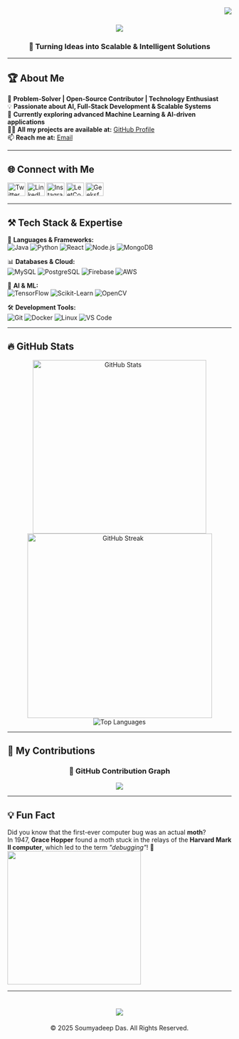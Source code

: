 <img align="right" src="https://visitor-badge.laobi.icu/badge?page_id=Soumyadeep73.Soumyadeep73" />

<h1 align="center">
    <img src="https://readme-typing-svg.herokuapp.com/?font=Righteous&size=35&center=true&vCenter=true&width=800&height=70&duration=4000&lines=Hello+There!+👋;+I'm+Soumyadeep+Das!;AI+%7C+Full-Stack+%7C+ML+%7C+Database+Enthusiast!+🚀;" />
</h1>

<h3 align="center">🚀 Turning Ideas into Scalable & Intelligent Solutions</h3>

---

## 🏆 About Me
🎯 **Problem-Solver | Open-Source Contributor | Technology Enthusiast**  
💡 **Passionate about AI, Full-Stack Development & Scalable Systems**  
📌 **Currently exploring advanced Machine Learning & AI-driven applications**  
👨‍💻 **All my projects are available at:** [GitHub Profile](https://github.com/Soumyadeep73)  
📫 **Reach me at:** [Email](mailto:dsoumyadeep78@gmail.com)  

---

## 🌐 Connect with Me
<p align="left">
<a href="https://twitter.com/soumyadeep__das_18" target="_blank"><img src="https://raw.githubusercontent.com/rahuldkjain/github-profile-readme-generator/master/src/images/icons/Social/twitter.svg" alt="Twitter" height="30" width="40" /></a>
<a href="https://linkedin.com/in/soumyadeepdas1808" target="_blank"><img src="https://raw.githubusercontent.com/rahuldkjain/github-profile-readme-generator/master/src/images/icons/Social/linked-in-alt.svg" alt="LinkedIn" height="30" width="40" /></a>
<a href="https://instagram.com/soumyadeep__das_18" target="_blank"><img src="https://raw.githubusercontent.com/rahuldkjain/github-profile-readme-generator/master/src/images/icons/Social/instagram.svg" alt="Instagram" height="30" width="40" /></a>
<a href="https://www.leetcode.com/soumyadeepdas1808" target="_blank"><img src="https://raw.githubusercontent.com/rahuldkjain/github-profile-readme-generator/master/src/images/icons/Social/leet-code.svg" alt="LeetCode" height="30" width="40" /></a>
<a href="https://auth.geeksforgeeks.org/user/soumyadeep__das_18" target="_blank"><img src="https://raw.githubusercontent.com/rahuldkjain/github-profile-readme-generator/master/src/images/icons/Social/geeks-for-geeks.svg" alt="GeeksforGeeks" height="30" width="40" /></a>
</p>

---

## ⚒️ Tech Stack & Expertise
🚀 **Languages & Frameworks:**  
![Java](https://img.shields.io/badge/Java-ED8B00?style=for-the-badge&logo=java&logoColor=white)
![Python](https://img.shields.io/badge/Python-3776AB?style=for-the-badge&logo=python&logoColor=white)
![React](https://img.shields.io/badge/React-61DAFB?style=for-the-badge&logo=react&logoColor=black)
![Node.js](https://img.shields.io/badge/Node.js-339933?style=for-the-badge&logo=nodedotjs&logoColor=white)
![MongoDB](https://img.shields.io/badge/MongoDB-47A248?style=for-the-badge&logo=mongodb&logoColor=white)

📊 **Databases & Cloud:**  
![MySQL](https://img.shields.io/badge/MySQL-4479A1?style=for-the-badge&logo=mysql&logoColor=white)
![PostgreSQL](https://img.shields.io/badge/PostgreSQL-316192?style=for-the-badge&logo=postgresql&logoColor=white)
![Firebase](https://img.shields.io/badge/Firebase-FFCA28?style=for-the-badge&logo=firebase&logoColor=black)
![AWS](https://img.shields.io/badge/AWS-232F3E?style=for-the-badge&logo=amazon-aws&logoColor=white)

🤖 **AI & ML:**  
![TensorFlow](https://img.shields.io/badge/TensorFlow-FF6F00?style=for-the-badge&logo=tensorflow&logoColor=white)
![Scikit-Learn](https://img.shields.io/badge/Scikit--Learn-F7931E?style=for-the-badge&logo=scikit-learn&logoColor=white)
![OpenCV](https://img.shields.io/badge/OpenCV-5C3EE8?style=for-the-badge&logo=opencv&logoColor=white)

🛠 **Development Tools:**  
![Git](https://img.shields.io/badge/Git-F05032?style=for-the-badge&logo=git&logoColor=white)
![Docker](https://img.shields.io/badge/Docker-2496ED?style=for-the-badge&logo=docker&logoColor=white)
![Linux](https://img.shields.io/badge/Linux-FCC624?style=for-the-badge&logo=linux&logoColor=black)
![VS Code](https://img.shields.io/badge/VS%20Code-007ACC?style=for-the-badge&logo=visual-studio-code&logoColor=white)

---

## 🔥 GitHub Stats
<div align="center">
    <img width=390 src="https://github-readme-stats.vercel.app/api?username=SoumyadeepDas1808&show_icons=true&theme=radical" alt="GitHub Stats" />
    <img width=415 src="https://github-readme-streak-stats.herokuapp.com/?user=SoumyadeepDas1808&theme=radical" alt="GitHub Streak" />
    <br/>
    <img align="center" src="https://github-readme-stats.vercel.app/api/top-langs?username=SoumyadeepDas1808&show_icons=true&locale=en&layout=compact&theme=radical" alt="Top Languages" />
</div>

---

## 📌 My Contributions
<div align="center">
  <h3>🐍 GitHub Contribution Graph</h3>
  <img src="https://raw.githubusercontent.com/Soumyadeep73/Soumyadeep73/output/github-contribution-grid-snake.svg" />
</div>

---

## 💡 Fun Fact
Did you know that the first-ever computer bug was an actual **moth**?  
In 1947, **Grace Hopper** found a moth stuck in the relays of the **Harvard Mark II computer**, which led to the term _"debugging"_! 🐛  
<img src="https://upload.wikimedia.org/wikipedia/commons/8/81/H96566k.jpg" width="300"/>

---

<h1 align="center">
    <img src="https://readme-typing-svg.herokuapp.com/?font=Righteous&size=35&center=true&vCenter=true&width=800&height=70&duration=4000&lines=Thanks+for+Visiting!;Let's+Build+Something+Great+Together!+🚀;" />
</h1>

<p align="center">© 2025 Soumyadeep Das. All Rights Reserved.</p>
